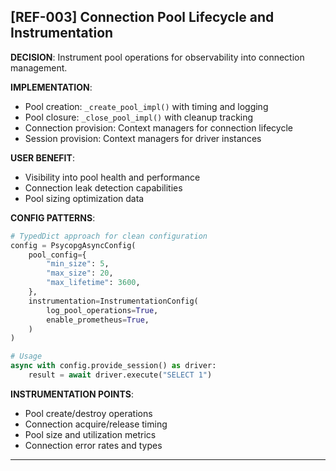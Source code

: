 ## [REF-003] Connection Pool Lifecycle and Instrumentation

**DECISION**: Instrument pool operations for observability into connection management.

**IMPLEMENTATION**:

- Pool creation: `_create_pool_impl()` with timing and logging
- Pool closure: `_close_pool_impl()` with cleanup tracking
- Connection provision: Context managers for connection lifecycle
- Session provision: Context managers for driver instances

**USER BENEFIT**:

- Visibility into pool health and performance
- Connection leak detection capabilities
- Pool sizing optimization data

**CONFIG PATTERNS**:

```python
# TypedDict approach for clean configuration
config = PsycopgAsyncConfig(
    pool_config={
        "min_size": 5,
        "max_size": 20,
        "max_lifetime": 3600,
    },
    instrumentation=InstrumentationConfig(
        log_pool_operations=True,
        enable_prometheus=True,
    )
)

# Usage
async with config.provide_session() as driver:
    result = await driver.execute("SELECT 1")
```

**INSTRUMENTATION POINTS**:

- Pool create/destroy operations
- Connection acquire/release timing
- Pool size and utilization metrics
- Connection error rates and types

---
